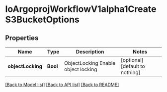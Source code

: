 # IoArgoprojWorkflowV1alpha1CreateS3BucketOptions


## Properties
Name | Type | Description | Notes
------------ | ------------- | ------------- | -------------
**objectLocking** | **Bool** | ObjectLocking Enable object locking | [optional] [default to nothing]


[[Back to Model list]](../README.md#models) [[Back to API list]](../README.md#api-endpoints) [[Back to README]](../README.md)


